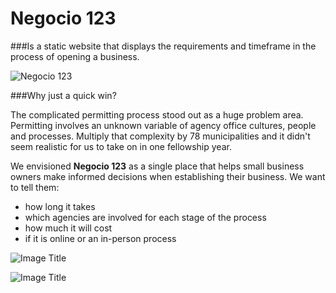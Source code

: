 # **Negocio 123**
###Is a static website that displays the requirements and timeframe in the process of opening a business.

![Negocio 123](http://cl.ly/image/1K0o1l3z1M1j/Slides_Negocio_Venn_Fit.png)

###Why just a quick win?

The complicated permitting process stood out as a huge problem area. Permitting involves an unknown variable of agency office cultures, people and processes. Multiply that complexity by 78 municipalities and it didn't seem realistic for us to take on in one fellowship year.

We envisioned **Negocio 123** as a single place that helps small business owners make informed decisions when establishing their business. We want to tell them:
* how long it takes
* which agencies are involved for each stage of the process
* how much it will cost
* if it is online or an in-person process

![Image Title](http://cl.ly/image/1j3I412l2H20/Screen%20Shot%202014-06-05%20at%208.12.46%20PM.png)

![Image Title](http://cl.ly/Vweo/pasted-from-clipboard.png)
